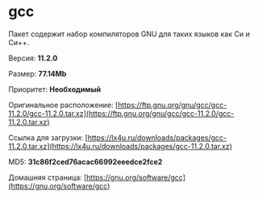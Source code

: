 # gcc

Пакет содержит набор компиляторов GNU для таких языков как Си и Си++.

Версия: **11.2.0**

Размер: **77.14Mb**

Приоритет: **Необходимый**

Оригинальное расположение: [https://ftp.gnu.org/gnu/gcc/gcc-11.2.0/gcc-11.2.0.tar.xz](https://ftp.gnu.org/gnu/gcc/gcc-11.2.0/gcc-11.2.0.tar.xz)

Ссылка для загрузки: [https://lx4u.ru/downloads/packages/gcc-11.2.0.tar.xz](https://lx4u.ru/downloads/packages/gcc-11.2.0.tar.xz)

MD5: **31c86f2ced76acac66992eeedce2fce2**

Домашняя страница: [https://gnu.org/software/gcc](https://gnu.org/software/gcc)